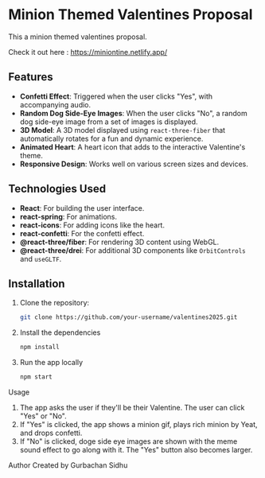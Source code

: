 # Minion Themed Valentines Proposal

This a minion themed valentines proposal.

Check it out here : https://miniontine.netlify.app/

## Features
- **Confetti Effect**: Triggered when the user clicks "Yes", with accompanying audio.
- **Random Dog Side-Eye Images**: When the user clicks "No", a random dog side-eye image from a set of images is displayed.
- **3D Model**: A 3D model displayed using `react-three-fiber` that automatically rotates for a fun and dynamic experience.
- **Animated Heart**: A heart icon that adds to the interactive Valentine's theme.
- **Responsive Design**: Works well on various screen sizes and devices.

## Technologies Used
- **React**: For building the user interface.
- **react-spring**: For animations.
- **react-icons**: For adding icons like the heart.
- **react-confetti**: For the confetti effect.
- **@react-three/fiber**: For rendering 3D content using WebGL.
- **@react-three/drei**: For additional 3D components like `OrbitControls` and `useGLTF`.

## Installation

1. Clone the repository:
   ```bash
   git clone https://github.com/your-username/valentines2025.git
2. Install the dependencies
   ```bash
   npm install
3. Run the app locally
   ```bash
   npm start

Usage
1. The app asks the user if they'll be their Valentine. The user can click "Yes" or "No".
2. If "Yes" is clicked, the app shows a minion gif, plays rich minion by Yeat, and drops confetti.
3. If "No" is clicked, doge side eye images are shown with the meme sound effect to go along with it. The "Yes" button also becomes larger.

Author
Created by Gurbachan Sidhu

